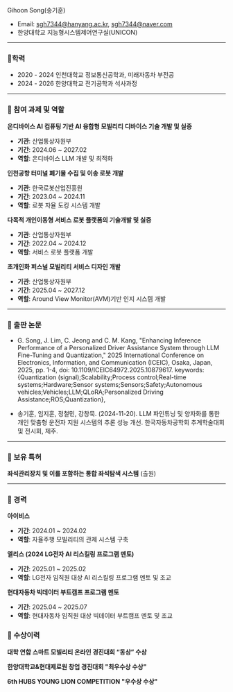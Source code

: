 Gihoon Song(송기훈)
- Email: sgh7344@hanyang.ac.kr, sgh7344@naver.com
- 한양대학교 지능형시스템제어연구실(UNICON)
  
---

### 📌학력

- 2020 - 2024 인천대학교 정보통신공학과, 미래자동차 부전공
- 2024 - 2026 한양대학교 전기공학과 석사과정

---

### 📌 참여 과제 및 역할
**온디바이스 AI 컴퓨팅 기반 AI 융합형 모빌리티 디바이스 기술 개발 및 실증**  
- **기관**: 산업통상자원부  
- **기간**: 2024.06 ~ 2027.02  
- **역할**: 온디바이스 LLM 개발 및 최적화  

**인천공항 터미널 폐기물 수집 및 이송 로봇 개발**  
- **기관**: 한국로봇산업진흥원  
- **기간**: 2023.04 ~ 2024.11  
- **역할**: 로봇 자율 도킹 시스템 개발  

**다목적 개인이동형 서비스 로봇 플랫폼의 기술개발 및 실증**  
- **기관**: 산업통상자원부  
- **기간**: 2022.04 ~ 2024.12  
- **역할**: 서비스 로봇 플랫폼 개발

**​초개인화 퍼스널 모빌리티 서비스 디자인 개발**  
- **기관**: 산업통상자원부  
- **기간**: 2025.04 ~ 2027.12  
- **역할**: Around View Monitor(AVM)기반 인지 시스템 개발


---

### 📌 출판 논문 
- G. Song, J. Lim, C. Jeong and C. M. Kang, "Enhancing Inference Performance of a Personalized Driver Assistance System through LLM Fine-Tuning and Quantization," 2025 International Conference on Electronics, Information, and Communication (ICEIC), Osaka, Japan, 2025, pp. 1-4, doi: 10.1109/ICEIC64972.2025.10879617. keywords: {Quantization (signal);Scalability;Process control;Real-time systems;Hardware;Sensor systems;Sensors;Safety;Autonomous vehicles;Vehicles;LLM;QLoRA;Personalized Driving Assistance;ROS;Quantization},

- 송기훈, 임지훈, 정철민, 강창묵. (2024-11-20). LLM 파인튜닝 및 양자화를 통한 개인 맞춤형 운전자 지원 시스템의 추론 성능 개선. 한국자동차공학회 추계학술대회 및 전시회, 제주.

---

### 📌 보유 특허
**좌석관리장치 및 이를 포함하는 통합 좌석탐색 시스템** (출원)  

---

### 📌 경력
**아이비스**
- **기간**: 2024.01 ~ 2024.02
- **역할**: 자율주행 모빌리티의 관제 시스템 구축  

**엘리스 (2024 LG전자 AI 리스킬링 프로그램 멘토)**
- **기간**: 2025.01 ~ 2025.02  
- **역할**: LG전자 임직원 대상 AI 리스킬링 프로그램 멘토 및 조교

**현대자동차 빅데이터 부트캠프 프로그램 멘토**
- **기간**: 2025.04 ~ 2025.07  
- **역할**: 현대자동차 임직원 대상 빅데이터 부트캠프 멘토 및 조교

### 📌 수상이력
**대학 연합 스마트 모빌리티 온라인 경진대회 “동상” 수상**

**한양대학교&현대제로원 창업 경진대회 "최우수상 수상"**

**6th HUBS YOUNG LION COMPETITION "우수상 수상"**

